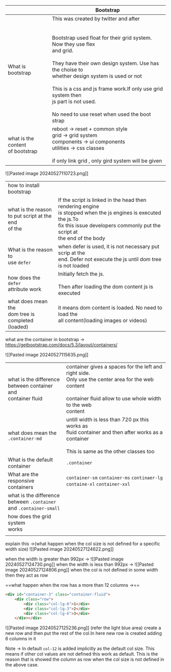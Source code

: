 
|                                      | Bootstrap                                                                                                                                                                                                                                                                                                                                                                               |
| ------------------------------------ | --------------------------------------------------------------------------------------------------------------------------------------------------------------------------------------------------------------------------------------------------------------------------------------------------------------------------------------------------------------------------------------- |
| What is bootstrap                    | This was created by twitter and after <br><br><br>Bootstrap used float for their grid system. Now they use flex<br>and grid.<br><br>They have their own design system. Use has the choise to <br>whether design system is used or not<br><br>This is a css and js frame work.If only use grid system then <br>js part is not used.<br><br>No need to use reset when used the boot strap |
| what is the content <br>of bootstrap | reboot -> reset + common style<br>grid -> grid system<br>components -> ui components<br>utilities -> css classes<br><br>if only link grid , only gird system will be given<br>                                                                                                                                                                                                          |
![[Pasted image 20240527110723.png]]


|                                                           |                                                                                                                                                                                                    |
| --------------------------------------------------------- | -------------------------------------------------------------------------------------------------------------------------------------------------------------------------------------------------- |
| how to install<br>bootstrap                               |                                                                                                                                                                                                    |
| what is the reason <br>to put script at the end<br>of the | If the script is linked in the head then rendering engine<br>is stopped when the js engines is executed the js.To <br>fix this issue developers commonly put the script at <br>the end of the body |
| What is the reason to <br>use `defer`                     | when defer is used, it is not necessary put scrip at the <br>end. Defer not execute the js until dom tree is not loaded                                                                            |
| how does the `defer` <br>attribute work                   | Initially fetch the js.<br><br>Then after loading the dom content js is executed                                                                                                                   |
| what does mean the <br>dom tree is completed<br>(loaded)  | it means dom content is loaded. No need to load the<br>all content(loading images or videos)                                                                                                       |
what are the container in bootstrap -> https://getbootstrap.com/docs/5.3/layout/containers/

![[Pasted image 20240527115635.png]]

|                                                                           |                                                                                                                                                                              |
| ------------------------------------------------------------------------- | ---------------------------------------------------------------------------------------------------------------------------------------------------------------------------- |
| what is the difference <br>between container and <br>container fluid      | container gives a spaces for the left and right side. <br>Only use the center area for the web content<br><br>container fluid allow to use whole width to the web<br>content |
| what does mean the <br>`.container-md`                                    | untill width is less than 720 px this works as <br>fluid container and then after works as a container<br><br>This is same as the other classes too                          |
| What is the default<br>container                                          | `.container`                                                                                                                                                                 |
| What are the responsive<br>containers                                     | `container-sm`  `container-ms`  `continaer-lg` <br>`containe-xl`  `container-xxl`                                                                                            |
| what is the difference <br>between `.container`<br>and `.container-small` |                                                                                                                                                                              |
| how does the grid system<br>works                                         |                                                                                                                                                                              |
|                                                                           |                                                                                                                                                                              |
explain this ->(what happen when the col size is not defined for a specific width size)
![[Pasted image 20240527124622.png]]

when the width is greater than 992px ->
![[Pasted image 20240527124730.png]]
when the width is less than 992px ->
![[Pasted image 20240527124806.png]]
when the col is not defined in some width then they act as row

==what happen when the row has a more than 12 columns ->==

```HTML
<div id="container-3" class="container-fluid">  
    <div class="row">  
        <div class="col-lg-6">1</div>  
        <div class="col-lg-3">2</div>  
        <div class="col-lg-6">3</div>  
    </div></div>
```

![[Pasted image 20240527125236.png]]
(refer the light blue area)
create a new row and then put the rest of the col.In here new row is created adding 6 columns in it

Note -> In default `col-12` is added implicitly as the default col size. This means if other col values are not defined this work as default. This is the reason that is showed the column as row when the col size is not defined in the above case. 

